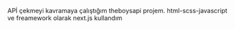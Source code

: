 APİ çekmeyi kavramaya çalıştığım theboysapi projem.
html-scss-javascript ve freamework olarak next.js kullandım
